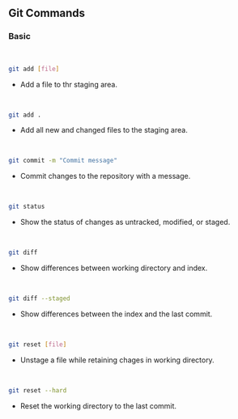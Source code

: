 ## Git Commands

### Basic
<br>

```bash
git add [file]
```
- Add a file to thr staging area.
<br>

```bash
git add .
```
- Add all new and changed files to the staging area.
<br>

```bash
git commit -m "Commit message"
```
- Commit changes to the repository with a message.
<br>

```bash
git status
```
- Show the status of changes as untracked, modified, or staged.
<br>

```bash
git diff
```
- Show differences between working directory and index.
<br>

```bash
git diff --staged
```
- Show differences between the index and the last commit.
<br>

```bash
git reset [file]
```
- Unstage a file while retaining chages in working directory.
<br>

```bash
git reset --hard
```
- Reset the working directory to the last commit.
<br>
